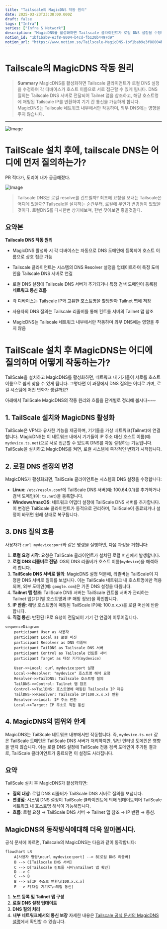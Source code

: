 ```yaml
---
title: "Tailscale의 MagicDNS 작동 원리"
date: 2025-03-23T23:38:00.000Z
draft: false
tags: ["Infra"]
series: ["Infra & Network"]
description: "MagicDNS를 활성화하면 Tailscale 클라이언트가 로컬 DNS 설정을 수정하여 각 디바이스가 호스트 이름으로 서로 접근할 수 있게 됩니다. DNS 질의는 Tailscale DNS 서버로 전달되어 Tailnet 맵을 참조하고, 해당 호스트명에 매핑된 Tailscale IP를 반환하여 기기 간 통신을 가능하게 합니다. MagicDNS는 Tailscale 네트워크 내부에서만 작동하며, 외부 DNS에는 영향을 주지 않습니다."
notion_id: "1bf1bab9-e3f8-8004-b4cd-fb120b4497d9"
notion_url: "https://www.notion.so/Tailscale-MagicDNS-1bf1bab9e3f88004b4cdfb120b4497d9"
---
```


# Tailscale의 MagicDNS 작동 원리

> **Summary**
> MagicDNS를 활성화하면 Tailscale 클라이언트가 로컬 DNS 설정을 수정하여 각 디바이스가 호스트 이름으로 서로 접근할 수 있게 됩니다. DNS 질의는 Tailscale DNS 서버로 전달되어 Tailnet 맵을 참조하고, 해당 호스트명에 매핑된 Tailscale IP를 반환하여 기기 간 통신을 가능하게 합니다. MagicDNS는 Tailscale 네트워크 내부에서만 작동하며, 외부 DNS에는 영향을 주지 않습니다.

---

![Image](https://prod-files-secure.s3.us-west-2.amazonaws.com/09ccd4d5-876c-4bba-bbdf-cc77a0a11257/2498a140-b3e0-48b6-a6e3-8f96f3927e3d/image.png?X-Amz-Algorithm=AWS4-HMAC-SHA256&X-Amz-Content-Sha256=UNSIGNED-PAYLOAD&X-Amz-Credential=ASIAZI2LB466XDTMYW3R%2F20250724%2Fus-west-2%2Fs3%2Faws4_request&X-Amz-Date=20250724T083339Z&X-Amz-Expires=3600&X-Amz-Security-Token=IQoJb3JpZ2luX2VjEAAaCXVzLXdlc3QtMiJIMEYCIQC%2FQY9FMKf5uMrA43ktm20HgBMMmY3Ai%2FWIc76f8zt6mwIhAKpBeAgoYTGAGtYgoFIoSiQO6PGYRnbKB37RVhIwxY5gKv8DCCkQABoMNjM3NDIzMTgzODA1IgybVK5KxUXt61kxoDcq3APvQuqMGDk2rUQXtsWqXiYrAYlzDuvlrMLdNYBX0yzdJiRl1xDotyU3FcEHLfI7%2FwBNKvUy0sP0ubBPZuxvbgOSGwOUVIt%2Fc7mdJpFVrF5MhoKgCNCZwz%2B16RoxamArYw5cIif9Ad9KTRVwyaMpdFyCZ1jhRDxa0IKb2WGKg4z1mapX5FiN1VjAIZw0wd%2B%2BMNVaVO2zX8YqhnbBkiBJx3GDcIIHPV8HLG8gOEflnmrpCTeoKL4e9kXESAPLx9CINxGl86ASS3%2FVjAtkgaMkZkEZQtvPWMaUazVyfGZt0xKCrFVvGwQreADvkvCzQMImCKfjzEnGmmXXCKhDHEg9qnGxBefPeYRF%2FEgvMfQRc65gJIixZ%2Flsy9bu13BKZgb%2FbQS7rHNRYofTCj0lyDAS9IK3AVFFZgCP3PyDOxDBBxJCh%2BMCnLbLPDCHn%2Bsjl%2FRQNJeUKV5dik92x4U4bJf67%2Bb1VxWAEp3BLjCRVOG3%2BDnDt2c3JmrhZFVeftIs1%2BTE%2Bk9EjEpIeP0sR0kx%2BN6%2FHGlqPwDG3iz7%2Bq4iHrpNB26lsgFzb7vkyXetzpGGtLt9VOz37t0ijnPUAhLmNIVfYJBFsUPwz0DMeEzZ9aYPx87p%2Fbzn9T%2BnsIifXHXbejCwz4fEBjqkAZjJP%2FP5%2Bk6yO94BUhKso31zPQMCyL3jqE%2Bk5yfQM4o5H6Z8zDJVy%2Fb51BGDQfMOreWuNAIK%2BaWzVtI3XA5BkpP4aCBKCtDWA8E%2F9nVKkLtGZ%2Fj1KZ2HeHdg7LGkA9VLo1lrhpUHpx23soxd%2FM9mTg24c%2BUYUGSo6bhlKf81dCAPe7EvqTMowb%2FOIfyPlcsBtPDIpbwe8lEqx%2F4Qjc5%2BKM9N0fX6&X-Amz-Signature=edcacb5b1f35b1321c017437e33fb1597ce03ed11952608f9dad75cae9627d3e&X-Amz-SignedHeaders=host&x-amz-checksum-mode=ENABLED&x-id=GetObject)

# TailScale 설치 후에, tailscale DNS는 어디에 먼저 질의하는가?

PR 적다가, 도리어 내가 궁금해졌다.

![Image](https://prod-files-secure.s3.us-west-2.amazonaws.com/09ccd4d5-876c-4bba-bbdf-cc77a0a11257/5ced5652-4c02-4d83-9ece-92bf5c66bb35/image.png?X-Amz-Algorithm=AWS4-HMAC-SHA256&X-Amz-Content-Sha256=UNSIGNED-PAYLOAD&X-Amz-Credential=ASIAZI2LB466XDTMYW3R%2F20250724%2Fus-west-2%2Fs3%2Faws4_request&X-Amz-Date=20250724T083339Z&X-Amz-Expires=3600&X-Amz-Security-Token=IQoJb3JpZ2luX2VjEAAaCXVzLXdlc3QtMiJIMEYCIQC%2FQY9FMKf5uMrA43ktm20HgBMMmY3Ai%2FWIc76f8zt6mwIhAKpBeAgoYTGAGtYgoFIoSiQO6PGYRnbKB37RVhIwxY5gKv8DCCkQABoMNjM3NDIzMTgzODA1IgybVK5KxUXt61kxoDcq3APvQuqMGDk2rUQXtsWqXiYrAYlzDuvlrMLdNYBX0yzdJiRl1xDotyU3FcEHLfI7%2FwBNKvUy0sP0ubBPZuxvbgOSGwOUVIt%2Fc7mdJpFVrF5MhoKgCNCZwz%2B16RoxamArYw5cIif9Ad9KTRVwyaMpdFyCZ1jhRDxa0IKb2WGKg4z1mapX5FiN1VjAIZw0wd%2B%2BMNVaVO2zX8YqhnbBkiBJx3GDcIIHPV8HLG8gOEflnmrpCTeoKL4e9kXESAPLx9CINxGl86ASS3%2FVjAtkgaMkZkEZQtvPWMaUazVyfGZt0xKCrFVvGwQreADvkvCzQMImCKfjzEnGmmXXCKhDHEg9qnGxBefPeYRF%2FEgvMfQRc65gJIixZ%2Flsy9bu13BKZgb%2FbQS7rHNRYofTCj0lyDAS9IK3AVFFZgCP3PyDOxDBBxJCh%2BMCnLbLPDCHn%2Bsjl%2FRQNJeUKV5dik92x4U4bJf67%2Bb1VxWAEp3BLjCRVOG3%2BDnDt2c3JmrhZFVeftIs1%2BTE%2Bk9EjEpIeP0sR0kx%2BN6%2FHGlqPwDG3iz7%2Bq4iHrpNB26lsgFzb7vkyXetzpGGtLt9VOz37t0ijnPUAhLmNIVfYJBFsUPwz0DMeEzZ9aYPx87p%2Fbzn9T%2BnsIifXHXbejCwz4fEBjqkAZjJP%2FP5%2Bk6yO94BUhKso31zPQMCyL3jqE%2Bk5yfQM4o5H6Z8zDJVy%2Fb51BGDQfMOreWuNAIK%2BaWzVtI3XA5BkpP4aCBKCtDWA8E%2F9nVKkLtGZ%2Fj1KZ2HeHdg7LGkA9VLo1lrhpUHpx23soxd%2FM9mTg24c%2BUYUGSo6bhlKf81dCAPe7EvqTMowb%2FOIfyPlcsBtPDIpbwe8lEqx%2F4Qjc5%2BKM9N0fX6&X-Amz-Signature=3cf5a1fb1ff38f64a4d0b6462424756e33bb7f09510da460d110c7499679d42d&X-Amz-SignedHeaders=host&x-amz-checksum-mode=ENABLED&x-id=GetObject)

> Tailscale DNS은 로컬 resolve를 건드릴까? 최초에 요청을 보내는 Tailscale은 어디에 있을까? Tailscale을 설치하는 순간부터, 로컬에 무언가 변경점이 있었을것이다. 로컬DNS를 다시한번 상기해보며, 한번 찾아보면 좋을것같다.

## 요약본

**Tailscale DNS 작동 원리**

- MagicDNS 활성화 시 각 디바이스는 자동으로 DNS 도메인에 등록되어 호스트 이름으로 상호 접근 가능
- Tailscale 클라이언트는 시스템의 DNS Resolver 설정을 업데이트하여 특정 도메인을 Tailscale DNS 서버로 연결
- 로컬 DNS 설정에 Tailscale DNS 서버가 추가되거나 특정 검색 도메인이 등록됨
**네트워크 통신 흐름**

- 각 디바이스는 Tailscale IP와 고유한 호스트명을 할당받아 Tailnet 맵에 저장
- 사용자의 DNS 질의는 Tailscale 리졸버를 통해 컨트롤 서버의 Tailnet 맵 참조
- MagicDNS는 Tailscale 네트워크 내부에서만 작동하며 외부 DNS에는 영향을 주지 않음
# TailScale 설치 후 MagicDNS는 어디에 질의하며 어떻게 작동하는가?

TailScale을 설치하고 MagicDNS를 활성화하면, 네트워크 내 기기들이 서로를 호스트 이름으로 쉽게 찾을 수 있게 됩니다. 그렇다면 이 과정에서 DNS 질의는 어디로 가며, 로컬 시스템에 어떤 변화가 생길까요? 

아래에서 TailScale MagicDNS의 작동 원리와 흐름을 단계별로 정리해 봅시다~~~

## 1. TailScale 설치와 MagicDNS 활성화

TailScale은 VPN과 유사한 기능을 제공하며, 기기들을 가상 네트워크(Tailnet)에 연결합니다. MagicDNS는 이 네트워크 내에서 기기들이 IP 주소 대신 호스트 이름(예: `mydevice.ts.net`)으로 서로 접근할 수 있도록 DNS를 자동 설정하는 기능입니다. TailScale을 설치하고 MagicDNS를 켜면, 로컬 시스템에 즉각적인 변화가 시작됩니다.

## 2. 로컬 DNS 설정의 변경

MagicDNS가 활성화되면, TailScale 클라이언트는 시스템의 DNS 설정을 수정합니다:

- **Linux**: `/etc/resolv.conf`에 TailScale DNS 서버(예: 100.64.0.1)를 추가하거나 검색 도메인(예: `ts.net`)을 등록합니다.
- **Windows/macOS**: 네트워크 어댑터 설정에 TailScale DNS 서버를 추가합니다.
이 변경은 TailScale 클라이언트가 동적으로 관리하며, TailScale이 종료되거나 설정이 바뀌면 원래 상태로 복구됩니다.
## 3. DNS 질의 흐름

사용자가 `curl mydevice:port`와 같은 명령을 실행하면, 다음 과정을 거칩니다:

1. **로컬 요청 시작**: 요청은 TailScale 클라이언트가 설치된 로컬 머신에서 발생합니다.
1. **로컬 DNS 리졸버로 전달**: OS의 DNS 리졸버가 호스트 이름(`mydevice`)을 해석하려 합니다.
1. **TailScale DNS 서버로 질의**: MagicDNS 설정 덕분에, 리졸버는 TailScale이 지정한 DNS 서버로 질의를 보냅니다. 이는 TailScale 네트워크 내 호스트명에만 적용되며, 외부 도메인(예: `google.com`)은 기존 DNS 설정을 따릅니다.
1. **Tailnet 맵 참조**: TailScale DNS 서버는 TailScale 컨트롤 서버가 관리하는 Tailnet 맵(기기별 호스트명과 IP 매핑 정보)을 확인합니다.
1. **IP 반환**: 해당 호스트명에 매핑된 TailScale IP(예: 100.x.x.x)를 로컬 머신에 반환합니다.
1. **직접 통신**: 반환된 IP로 요청이 전달되어 기기 간 연결이 이루어집니다.
```mermaid
sequenceDiagram
    participant User as 사용자
    participant Local as 로컬 머신
    participant Resolver as DNS 리졸버
    participant TailDNS as Tailscale DNS 서버
    participant Control as Tailscale 컨트롤 서버
    participant Target as 대상 기기(mydevice)
    
    User->>Local: curl mydevice:port 실행
    Local->>Resolver: "mydevice" 호스트명 해석 요청
    Resolver->>TailDNS: Tailscale 호스트명 질의
    TailDNS->>Control: Tailnet 맵 참조
    Control->>TailDNS: 호스트명에 매핑된 Tailscale IP 제공
    TailDNS->>Resolver: Tailscale IP(100.x.x.x) 반환
    Resolver->>Local: IP 주소 반환
    Local->>Target: IP 주소로 직접 통신
```

## 4. MagicDNS의 범위와 한계

MagicDNS는 TailScale 네트워크 내부에서만 작동합니다. 즉, `mydevice.ts.net` 같은 TailScale 도메인은 TailScale DNS 서버가 처리하지만, 일반 인터넷 도메인은 영향을 받지 않습니다. 이는 로컬 DNS 설정에 TailScale 전용 검색 도메인이 추가된 결과로, TailScale 클라이언트가 종료되면 이 설정도 사라집니다.

## 요약

TailScale 설치 후 MagicDNS가 활성화되면:

- **질의 대상**: 로컬 DNS 리졸버가 TailScale DNS 서버로 질의를 보냅니다.
- **변경점**: 시스템 DNS 설정이 TailScale 클라이언트에 의해 업데이트되어 TailScale 네트워크 내 호스트명 해석이 가능해집니다.
- **흐름**: 로컬 요청 → TailScale DNS 서버 → Tailnet 맵 참조 → IP 반환 → 통신.
## MagicDNS의 동작방식에대해 더욱 알아봅시다.

공식 문서에 따르면, Tailscale의 MagicDNS는 다음과 같이 동작합니다:

```mermaid
flowchart LR
    A[사용자 명령\ncurl mydevice:port] --> B[로컬 DNS 리졸버]
    B --> C[Tailscale DNS 서버]
    C --> D[Tailscale 컨트롤 서버\nTailnet 맵 확인]
    D --> C
    C --> B
    B --> E[IP 주소로 변환\n100.x.x.x]
    E --> F[대상 기기로\n직접 통신]
```

1. **노드 등록 및 Tailnet 맵 구성**
1. **로컬 DNS 설정 업데이트**
1. **DNS 질의 처리**
1. **내부 네트워크에서의 통신 보장**
자세한 내용은 [Tailscale 공식 문서의 MagicDNS 설명](https://tailscale.com/kb/1019/magicdns/)에서 확인할 수 있습니다.


